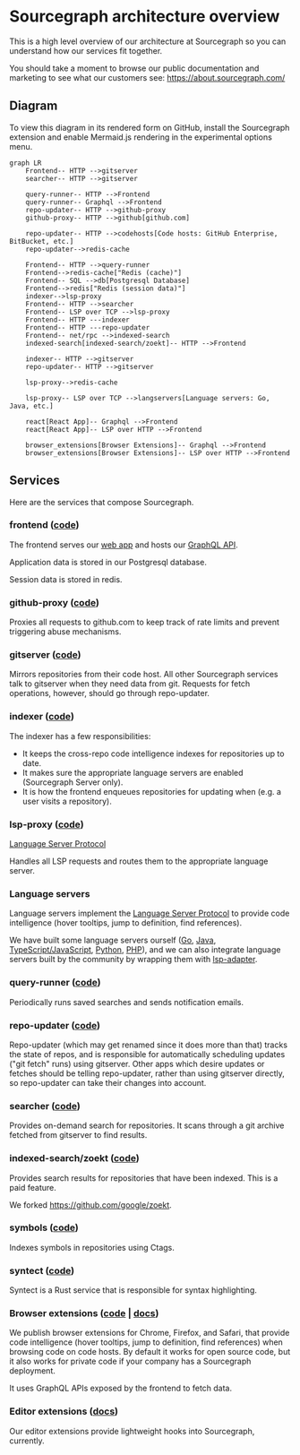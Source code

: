 # Sourcegraph architecture overview

This is a high level overview of our architecture at Sourcegraph so you can understand how our services fit together.

You should take a moment to browse our public documentation and marketing to see what our customers see:
https://about.sourcegraph.com/

## Diagram

To view this diagram in its rendered form on GitHub, install the Sourcegraph extension and enable Mermaid.js rendering in the experimental options menu.

```mermaid
graph LR
    Frontend-- HTTP -->gitserver
    searcher-- HTTP -->gitserver

    query-runner-- HTTP -->Frontend
    query-runner-- Graphql -->Frontend
    repo-updater-- HTTP -->github-proxy
    github-proxy-- HTTP -->github[github.com]

    repo-updater-- HTTP -->codehosts[Code hosts: GitHub Enterprise, BitBucket, etc.]
    repo-updater-->redis-cache

    Frontend-- HTTP -->query-runner
    Frontend-->redis-cache["Redis (cache)"]
    Frontend-- SQL -->db[Postgresql Database]
    Frontend-->redis["Redis (session data)"]
    indexer-->lsp-proxy
    Frontend-- HTTP -->searcher
    Frontend-- LSP over TCP -->lsp-proxy
    Frontend-- HTTP ---indexer
    Frontend-- HTTP ---repo-updater
    Frontend-- net/rpc -->indexed-search
    indexed-search[indexed-search/zoekt]-- HTTP -->Frontend

    indexer-- HTTP -->gitserver
    repo-updater-- HTTP -->gitserver

    lsp-proxy-->redis-cache

    lsp-proxy-- LSP over TCP -->langservers[Language servers: Go, Java, etc.]

    react[React App]-- Graphql -->Frontend
    react[React App]-- LSP over HTTP -->Frontend

    browser_extensions[Browser Extensions]-- Graphql -->Frontend
    browser_extensions[Browser Extensions]-- LSP over HTTP -->Frontend
```

## Services

Here are the services that compose Sourcegraph.

### frontend ([code](https://sourcegraph.sgdev.org/github.com/sourcegraph/sourcegraph/-/tree/cmd/frontend))

The frontend serves our [web app](./web.md) and hosts our [GraphQL API](https://about.sourcegraph.com/docs/features/api/).

Application data is stored in our Postgresql database.

Session data is stored in redis.

### github-proxy ([code](https://sourcegraph.sgdev.org/github.com/sourcegraph/sourcegraph/-/tree/cmd/github-proxy))

Proxies all requests to github.com to keep track of rate limits and prevent triggering abuse mechanisms.

### gitserver ([code](https://sourcegraph.sgdev.org/github.com/sourcegraph/sourcegraph/-/tree/cmd/gitserver))

Mirrors repositories from their code host. All other Sourcegraph services talk to gitserver when they need data from git. Requests for fetch operations, however, should go through repo-updater.

### indexer ([code](https://sourcegraph.sgdev.org/github.com/sourcegraph/sourcegraph/-/tree/cmd/indexer))

The indexer has a few responsibilities:

- It keeps the cross-repo code intelligence indexes for repositories up to date.
- It makes sure the appropriate language servers are enabled (Sourcegraph Server only).
- It is how the frontend enqueues repositories for updating when (e.g. a user visits a repository).

### lsp-proxy ([code](https://sourcegraph.sgdev.org/github.com/sourcegraph/sourcegraph/-/tree/cmd/lsp-proxy))

[Language Server Protocol](https://microsoft.github.io/language-server-protocol/)

Handles all LSP requests and routes them to the appropriate language server.

### Language servers

Language servers implement the [Language Server Protocol](https://microsoft.github.io/language-server-protocol/) to provide code intelligence (hover tooltips, jump to definition, find references).

We have built some language servers ourself ([Go](https://github.com/sourcegraph/go-langserver), [Java](https://github.com/sourcegraph/java-langserver), [TypeScript/JavaScript](https://github.com/sourcegraph/javascript-typescript-langserver), [Python](https://github.com/sourcegraph/python-langserver), [PHP](https://github.com/felixfbecker/php-language-server)), and we can also integrate language servers built by the community by wrapping them with [lsp-adapter](https://github.com/sourcegraph/lsp-adapter).

### query-runner ([code](https://sourcegraph.sgdev.org/github.com/sourcegraph/sourcegraph/-/tree/cmd/query-runner))

Periodically runs saved searches and sends notification emails.

### repo-updater ([code](https://sourcegraph.sgdev.org/github.com/sourcegraph/sourcegraph/-/tree/cmd/repo-updater))

Repo-updater (which may get renamed since it does more than that) tracks the state of repos, and is responsible for automatically scheduling updates ("git fetch" runs) using gitserver. Other apps which desire updates or fetches should be telling repo-updater, rather than using gitserver directly, so repo-updater can take their changes into account.

### searcher ([code](https://sourcegraph.sgdev.org/github.com/sourcegraph/sourcegraph/-/tree/cmd/searcher))

Provides on-demand search for repositories. It scans through a git archive fetched from gitserver to find results.

### indexed-search/zoekt ([code](https://github.com/sourcegraph/zoekt))

Provides search results for repositories that have been indexed. This is a paid feature.

We forked https://github.com/google/zoekt.

### symbols ([code](https://sourcegraph.sgdev.org/github.com/sourcegraph/sourcegraph/-/tree/cmd/symbols))

Indexes symbols in repositories using Ctags.

### syntect ([code](https://github.com/sourcegraph/syntect_server))

Syntect is a Rust service that is responsible for syntax highlighting.

### Browser extensions ([code](https://sourcegraph.sgdev.org/github.com/sourcegraph/browser-extensions) | [docs](https://about.sourcegraph.com/docs/features/browser-extensions/))

We publish browser extensions for Chrome, Firefox, and Safari, that provide code intelligence (hover tooltips, jump to definition, find references) when browsing code on code hosts. By default it works for open source code, but it also works for private code if your company has a Sourcegraph deployment.

It uses GraphQL APIs exposed by the frontend to fetch data.

### Editor extensions ([docs](https://about.sourcegraph.com/docs/integrations/editor-plugins))

Our editor extensions provide lightweight hooks into Sourcegraph, currently.
